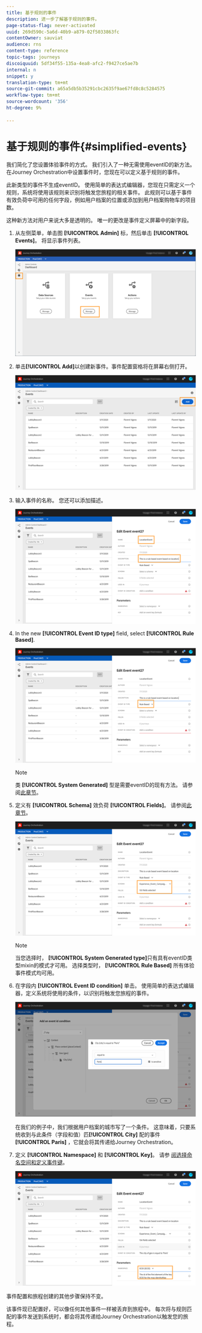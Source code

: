 ```yaml
---
title: 基于规则的事件
description: 进一步了解基于规则的事件。
page-status-flag: never-activated
uuid: 269d590c-5a6d-40b9-a879-02f5033863fc
contentOwner: sauviat
audience: rns
content-type: reference
topic-tags: journeys
discoiquuid: 5df34f55-135a-4ea8-afc2-f9427ce5ae7b
internal: n
snippet: y
translation-type: tm+mt
source-git-commit: a65a5db5b35291cbc2635f9ae67fd8c8c5284575
workflow-type: tm+mt
source-wordcount: '356'
ht-degree: 9%

---
```



# 基于规则的事件{#simplified-events}

我们简化了您设置体验事件的方式。 我们引入了一种无需使用eventID的新方法。 在Journey Orchestration中设置事件时，您现在可以定义基于规则的事件。

此新类型的事件不生成eventID。 使用简单的表达式编辑器，您现在只需定义一个规则，系统将使用该规则来识别将触发您旅程的相关事件。 此规则可以基于事件有效负荷中可用的任何字段，例如用户档案的位置或添加到用户档案购物车的项目数。

这种新方法对用户来说大多是透明的。 唯一的更改是事件定义屏幕中的新字段。

1. 从左侧菜单，单击图 **[!UICONTROL Admin]** 标，然后单击 **[!UICONTROL Events]**。 将显示事件列表。

   ![](../assets/alpha-event1.png)

1. 单击&#x200B;**[!UICONTROL Add]**&#x200B;以创建新事件。事件配置窗格将在屏幕右侧打开。

   ![](../assets/alpha-event2.png)

1. 输入事件的名称。 您还可以添加描述。

   ![](../assets/alpha-event3.png)

1. In the new **[!UICONTROL Event ID type]** field, select **[!UICONTROL Rule Based]**.

   ![](../assets/alpha-event4.png)

   >[!NOTE]
   >
   >类 **[!UICONTROL System Generated]** 型是需要eventID的现有方法。 请参阅[此章节](../event/about-events.md)。

1. 定义有 **[!UICONTROL Schema]** 效负荷 **[!UICONTROL Fields]**。 请参阅[此章节](../event/defining-the-payload-fields.md)。

   ![](../assets/alpha-event5.png)

   >[!NOTE]
   >
   >当您选择时， **[!UICONTROL System Generated type]**&#x200B;只有具有eventID类型mixin的模式才可用。 选择类型时， **[!UICONTROL Rule Based]** 所有体验事件模式均可用。

1. 在字段内 **[!UICONTROL Event ID condition]** 单击。 使用简单的表达式编辑器，定义系统将使用的条件，以识别将触发您旅程的事件。

   ![](../assets/alpha-event6.png)

   在我们的例子中，我们根据用户档案的城市写了一个条件。 这意味着，只要系统收到与此条件（字段和值）匹&#x200B;**[!UICONTROL City]** 配的事件 **[!UICONTROL Paris]** ，它就会将其传递给Journey Orchestration。

1. 定义 **[!UICONTROL Namespace]** 和 **[!UICONTROL Key]**。 请参 [阅选择命名空间](../event/selecting-the-namespace.md)[和定义事件键](../event/defining-the-event-key.md)。

   ![](../assets/alpha-event7.png)

事件配置和旅程创建的其他步骤保持不变。

该事件现已配置好，可以像任何其他事件一样被丢弃到旅程中。 每次将与规则匹配的事件发送到系统时，都会将其传递给Journey Orchestration以触发您的旅程。

